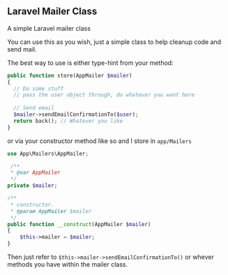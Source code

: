 ## Laravel Mailer Class

A simple Laravel mailer class

You can use this as you wish, just a simple class to help cleanup code and send mail.

The best way to use is either type-hint from your method:

```php
public function store(AppMailer $mailer)
{
  // Do some stuff
  // pass the user object through, do whatever you want here
  
  // Send email
  $mailer->sendEmailConfirmationTo($user);
  return back(); // Whatever you like
}
````

or via your constructor method like so and I store in ````app/Mailers````

```php
use App\Mailers\AppMailer;

 /**
 * @var AppMailer
 */
private $mailer;

/**
 * constructor.
 * @param AppMailer $mailer
 */
public function __construct(AppMailer $mailer)
{
    $this->mailer = $mailer;
}

````

Then just refer to ````$this->mailer->sendEmailConfirmationTo()```` or whever methods you have within the mailer class.
